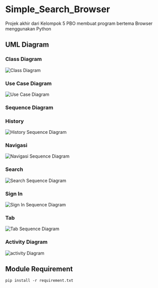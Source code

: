 # Simple_Search_Browser

Projek akhir dari Kelompok 5 PBO membuat program bertema Browser menggunakan Python


## UML Diagram
### Class Diagram
![Class Diagram](https://github.com/TerserahEnte/Simple_Search_Browser/blob/main/img/class.png?raw=true)
### Use Case Diagram
![Use Case Diagram](https://github.com/TerserahEnte/Simple_Search_Browser/blob/main/img/usecase.png?raw=true)
### Sequence Diagram
### History
![History Sequence Diagram](https://github.com/TerserahEnte/Simple_Search_Browser/blob/main/img/sequence_history.jpg?raw=true)
### Navigasi
![Navigasi Sequence Diagram](https://github.com/TerserahEnte/Simple_Search_Browser/blob/main/img/sequence_navigasi.jpg?raw=true)
### Search
![Search Sequence Diagram](https://github.com/TerserahEnte/Simple_Search_Browser/blob/main/img/sequence_search.jpg?raw=true)
### Sign In
![Sign In Sequence Diagram](https://github.com/TerserahEnte/Simple_Search_Browser/blob/main/img/sequence_signin.jpg?raw=true)
### Tab
![Tab Sequence Diagram](https://github.com/TerserahEnte/Simple_Search_Browser/blob/main/img/sequence_tab.png?raw=true)
### Activity Diagram
![activity Diagram](https://github.com/TerserahEnte/Simple_Search_Browser/blob/main/img/activity.png?raw=true)


## Module Requirement
```
pip install -r requirement.txt
```

